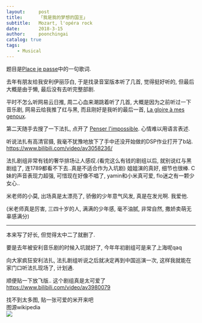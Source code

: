 ```yaml
---
layout:     post
title:      「我是我的梦想的国王」
subtitle:   Mozart, l'opéra rock
date:       2018-3-15
author:     poonchingai
catalog: true
tags:
    - Musical
---
```


题目是[Place je passe](http://music.163.com/#/m/song?id=5041151)中的一句歌词.


去年有朋友给我安利伊丽莎白, 于是找录音室版本听了几首, 觉得挺好听的, 但最后大概是由于懒, 最后没有去听完整部剧.


平时不怎么听网易云日推, 周二心血来潮跳着听了几首, 大概是因为之前听过一下音乐剧, 网易云给我推了红与黑, 而且刚好是我听的最后一首, [La gloire à mes genoux](http://music.163.com/#/m/song?id=428649319). 


第二天随手去搜了一下法扎, 点开了 [Penser l'impossible](http://music.163.com/#/m/song?id=5041139). 心情难以用语言表述.     

听说法扎有高清官摄, 我毫不犹豫地放下了手中还没开始做的DSP作业打开了b站. 
<https://www.bilibili.com/video/av3058236/>

法扎剧组非常有钱的奢华排场让人感叹.(看完这么有钱的剧组以后, 就别说红与黑剧组了, 连1789都看不下去..真是不适合作为入坑剧) 姐姐演的真好, 细节也很棒. C妹的声音表现力超强, 可惜现在好像不唱了, yamin和小米真可爱, flo迷之有一颗少女心..

米老师的小莫, 出场真是太漂亮了, 骄傲的少年意气风发, 真是在发光啊. 我爱他.


(米老师真是厉害, 三四十岁的人, 满满的少年感, 毫不油腻, 非常自然, 撒娇卖萌无辜感满分)   


-------

本来写了好长, 但觉得太中二了就删了.

要是去年被安利音乐剧的时候入坑就好了, 今年年初剧组可是来了上海呢qaq

向大家疯狂安利法扎, 法扎剧组听说之后就决定再到中国巡演一次, 这样我就能在家门口听法扎现场了, 计划通.

顺便贴一下放飞版.. 这个剧组真是太可爱了  
<https://www.bilibili.com/video/av3980079>

找不到太多图, 贴一张可爱的米开来吧  
图源wikipedia  
![](http://ww1.sinaimg.cn/large/5f6ddd39ly1fpdovliiwpj20zk0qowi3.jpg)


